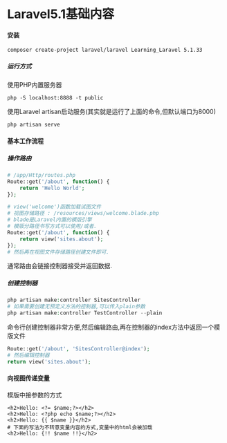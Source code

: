 # Laravel5.1基础内容

#### 安装

```
composer create-project laravel/laravel Learning_Laravel 5.1.33
```

##### 运行方式

使用PHP内置服务器

```
php -S localhost:8888 -t public
```

使用Laravel artisan启动服务\(其实就是运行了上面的命令,但默认端口为8000\)

```
php artisan serve
```

#### 基本工作流程

##### 操作路由

```php
# /app/Http/routes.php
Route::get('/about', function() {
    return 'Hello World';
});

# view('welcome')函数加载试图文件
# 视图存储路径 : /resources/views/welcome.blade.php
# blade是Laravel内置的模版引擎
# 模版分路径书写方式可以使用/或者.
Route::get('/about', function() {
    return view('sites.about');
});
# 然后再在视图文件存储路径创建文件即可.
```

通常路由会链接控制器接受并返回数据.

##### 创建控制器

```php
php artisan make:controller SitesController
# 如果需要创建无预定义方法的控制器,可以传入plain参数
php artisan make:controller TestController --plain
```

命令行创建控制器非常方便,然后编辑路由,再在控制器的index方法中返回一个模版文件

```php
Route::get('/about', 'SitesController@index');
# 然后编辑控制器
return view('sites.about');
```

#### 向视图传递变量

模版中接参数的方式

```
<h2>Hello: <?= $name;?></h2>
<h2>Hello: <?php echo $name;?></h2>
<h2>Hello: {{ $name }}</h2>
# 下面的写法为不转意变量内容的方式,变量中的html会被加载
<h2>Hello: {!! $name !!}</h2>
```



